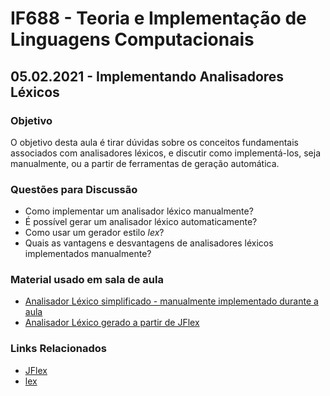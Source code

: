 # IF688 - Teoria e Implementação de Linguagens Computacionais

## 05.02.2021 - Implementando Analisadores Léxicos

### Objetivo

O objetivo desta aula é tirar dúvidas sobre os conceitos fundamentais associados com analisadores léxicos, e discutir como implementá-los, seja manualmente, ou a partir de ferramentas de geração automática.

### Questões para Discussão

- Como implementar um analisador léxico manualmente? 
- É possível gerar um analisador léxico automaticamente? 
- Como usar um gerador estilo _lex_? 
- Quais as vantagens e desvantagens de analisadores léxicos implementados manualmente?

### Material usado em sala de aula

- [Analisador Léxico simplificado - manualmente implementado durante a aula](https://github.com/if688/if688.github.io/tree/master/2021-02-05-analise-lexica/manual)
- [Analisador Léxico gerado a partir de JFlex](https://github.com/if688/if688.github.io/tree/master/2021-02-05-analise-lexica/jflex)

### Links Relacionados

- [JFlex](http://jflex.de)
- [lex](http://dinosaur.compilertools.net/#lex)